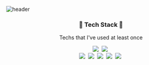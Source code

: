 ![header](https://capsule-render.vercel.app/api?type=soft&color=auto&height=300&section=header&text=Jieun%20Song&fontSize=90)

<h3 align="center">🔧 Tech Stack 🔨</h3>

<p align="center"> Techs that I've used at least once </p>

<p align="center">
    <img src="https://img.shields.io/badge/Python-3766AB?style=flat-square&logo=Python&logoColor=white"/></a>&nbsp 
    <img src="https://img.shields.io/badge/JAVA-EDD200?style=flat-square&logo=Java&logoColor=#000000"/></a>&nbsp 
    </br>
    <img src="https://img.shields.io/badge/HTML5-FF4848?style=flat-square&logo=HTML5&logoColor=#000000"/></a>&nbsp
    <img src="https://img.shields.io/badge/CSS3-0054FF?style=flat-square&logo=CSS3&logoColor=#000000"/></a>&nbsp
    <img src="https://img.shields.io/badge/JavaScript-FFE400?style=flat-square&logo=JavaScript&logoColor=#000000"/></a>&nbsp
    <img src="https://img.shields.io/badge/Vue.js-4FC08D?style=flat-square&logo=Vue.js&logoColor=#000000"/></a>&nbsp
    <img src="https://img.shields.io/badge/nest.js-E0234E?style=flat-square&logo=NestJS&logoColor=#000000"/></a>&nbsp
</p>
